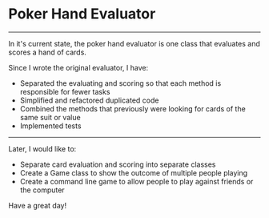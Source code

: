 # Poker Hand Evaluator
___

In it's current state, the poker hand evaluator is one class that evaluates and scores a hand of cards.

Since I wrote the original evaluator, I have:
- Separated the evaluating and scoring so that each method is responsible for fewer tasks
- Simplified and refactored duplicated code
- Combined the methods that previously were looking for cards of the same suit or value
- Implemented tests

___

Later, I would like to:
- Separate card evaluation and scoring into separate classes
- Create a Game class to show the outcome of multiple people playing
- Create a command line game to allow people to play against friends or the computer

Have a great day!

